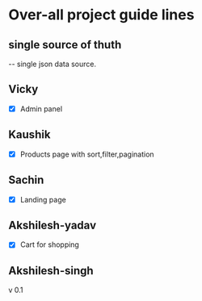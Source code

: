 # Over-all project guide lines


## single source of thuth
-- single json data source.


## Vicky 
-[X] Admin panel

## Kaushik
-[X] Products page with sort,filter,pagination

## Sachin
-[X] Landing page

## Akshilesh-yadav
-[X] Cart for shopping

## Akshilesh-singh


v 0.1